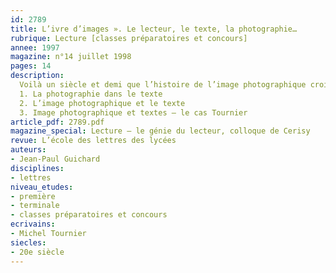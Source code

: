 ```yaml
---
id: 2789
title: L’ivre d’images ». Le lecteur, le texte, la photographie…
rubrique: Lecture [classes préparatoires et concours]
annee: 1997
magazine: n°14 juillet 1998
pages: 14
description: 
  Voilà un siècle et demi que l’histoire de l’image photographique croise les chemins de l’écriture. Alors que se multiplient les ouvrages associant textes et photographies, cet article s’interrogersur les interactions (éventuelles) entre écriture et «écriture» photographique.
  1. La photographie dans le texte
  2. L’image photographique et le texte
  3. Image photographique et textes – le cas Tournier
article_pdf: 2789.pdf
magazine_special: Lecture – le génie du lecteur, colloque de Cerisy
revue: L’école des lettres des lycées
auteurs:
- Jean-Paul Guichard
disciplines:
- lettres
niveau_etudes:
- première
- terminale
- classes préparatoires et concours
ecrivains:
- Michel Tournier
siecles:
- 20e siècle
---
```

